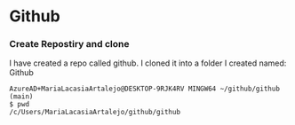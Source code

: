 # Github

### Create Repostiry and clone

I have created a repo called github. I cloned it into a folder I created named: Github

```
AzureAD+MariaLacasiaArtalejo@DESKTOP-9RJK4RV MINGW64 ~/github/github (main)
$ pwd
/c/Users/MariaLacasiaArtalejo/github/github

```